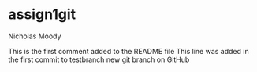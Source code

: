 # assign1git
Nicholas Moody

This is the first comment added to the README file
This line was added in the first commit to testbranch
new git branch on GitHub
